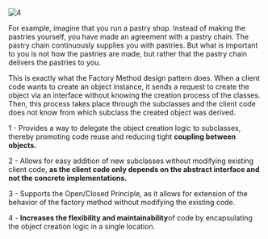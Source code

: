 ![4](https://user-images.githubusercontent.com/63954402/236631956-fa723734-1252-4bdd-85ef-66c4c9641683.png)

For example, imagine that you run a pastry shop. Instead of making the pastries yourself, you have made an agreement with a pastry chain. The pastry chain continuously supplies you with pastries. But what is important to you is not how the pastries are made, but rather that the pastry chain delivers the pastries to you.

This is exactly what the Factory Method design pattern does. When a client code wants to create an object instance, it sends a request to create the object via an interface without knowing the creation process of the classes. Then, this process takes place through the subclasses and the client code does not know from which subclass the created object was derived.

1 - Provides a way to delegate the object creation logic to subclasses, thereby promoting code reuse and reducing tight **coupling between objects.**

2 - Allows for easy addition of new subclasses without modifying existing client code, **as the client code only depends on the abstract interface and not the concrete implementations.**

3 - Supports the Open/Closed Principle, as it allows for extension of the behavior of the factory method without modifying the existing code.

4 - **Increases the flexibility and maintainability**of code by encapsulating the object creation logic in a single location.

